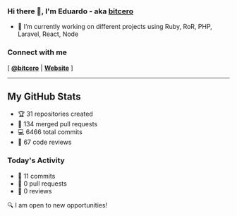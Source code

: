 ### Hi there 👋, I'm Eduardo - aka [bitcero](https://bitcero.dev)

- 🔭 I’m currently working on different projects using Ruby, RoR, PHP, Laravel, React, Node

### Connect with me

[ [**@bitcero**](https://twitter.com/bitcero/) |
[**Website**](https://eduardocortes.mx) ]

---

<!--SECTION:stats-->
## My GitHub Stats

- 🏆 31 repositories created
- 🔀 134 merged pull requests
- 💻 6466 total commits
- 🧐 67 code reviews

### Today's Activity

- 📝 11 commits
- 🤝 0 pull requests
- 👀 0 reviews

🔍 I am open to new opportunities!
  <!--/SECTION:stats-->
